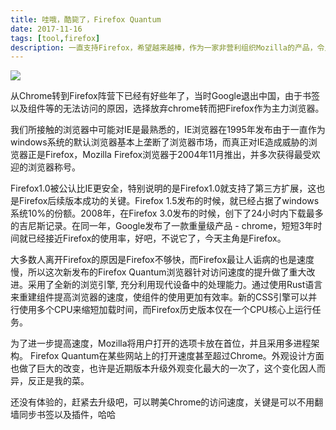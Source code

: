 ```yaml
---
title: 哇哦，酷毙了，Firefox Quantum
date: 2017-11-16
tags: [tool,firefox]
description: 一直支持Firefox，希望越来越棒，作为一家非营利组织Mozilla的产品，令人赞叹!
---
```


![](/image/tools/firefox.png)

从Chrome转到Firefox阵营下已经有好些年了，当时Google退出中国，由于书签以及组件等的无法访问的原因，选择放弃chrome转而把Firefox作为主力浏览器。

我们所接触的浏览器中可能对IE是最熟悉的，IE浏览器在1995年发布由于一直作为windows系统的默认浏览器基本上垄断了浏览器市场，而真正对IE造成威胁的浏览器正是Firefox，Mozilla Firefox浏览器于2004年11月推出，并多次获得最受欢迎的浏览器称号。

Firefox1.0被公认比IE更安全，特别说明的是Firefox1.0就支持了第三方扩展，这也是Firefox后续版本成功的关键。Firefox 1.5发布的时候，就已经占据了windows系统10%的份额。2008年，在Firefox 3.0发布的时候，创下了24小时内下载最多的吉尼斯记录。在同一年，Google发布了一款重量级产品 - chrome，短短3年时间就已经接近Firefox的使用率，好吧，不说它了，今天主角是Firefox。

大多数人离开Firefox的原因是Firefox不够快，而Firefox最让人诟病的也是速度慢，所以这次新发布的Firefox Quantum浏览器针对访问速度的提升做了重大改进。采用了全新的浏览引擎, 充分利用现代设备中的处理能力。通过使用Rust语言来重建组件提高浏览器的速度，使组件的使用更加有效率。新的CSS引擎可以并行使用多个CPU来缩短加载时间，而Firefox历史版本仅在一个CPU核心上运行任务。

为了进一步提高速度，Mozilla将用户打开的选项卡放在首位，并且采用多进程架构。 Firefox Quantum在某些网站上的打开速度甚至超过Chrome。外观设计方面也做了巨大的改变，也许是近期版本升级外观变化最大的一次了，这个变化因人而异，反正是我的菜。

还没有体验的，赶紧去升级吧，可以聘美Chrome的访问速度，关键是可以不用翻墙同步书签以及插件，哈哈